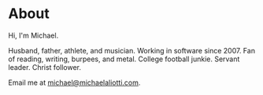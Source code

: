 # About

Hi, I'm Michael.

Husband, father, athlete, and musician. Working in software since 2007. Fan of reading, writing, burpees, and metal. College football junkie. Servant leader. Christ follower.

Email me at [michael@michaelaliotti.com](mailto:michael@michaelaliotti.com).
